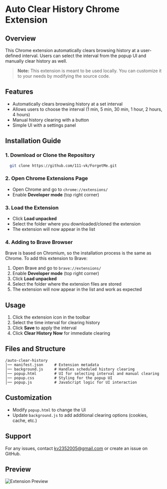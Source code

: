 # Auto Clear History Chrome Extension

## Overview
This Chrome extension automatically clears browsing history at a user-defined interval. Users can select the interval from the popup UI and manually clear history as well.

> **Note:** This extension is meant to be used locally. You can customize it to your needs by modifying the source code.

## Features
- Automatically clears browsing history at a set interval
- Allows users to choose the interval (1 min, 5 min, 30 min, 1 hour, 2 hours, 4 hours)
- Manual history clearing with a button
- Simple UI with a settings panel

## Installation Guide
### 1. Download or Clone the Repository
```sh
  git clone https://github.com/111-vk/ForgetMe.git
```

### 2. Open Chrome Extensions Page
- Open Chrome and go to `chrome://extensions/`
- Enable **Developer mode** (top right corner)

### 3. Load the Extension
- Click **Load unpacked**
- Select the folder where you downloaded/cloned the extension
- The extension will now appear in the list

### 4. Adding to Brave Browser
Brave is based on Chromium, so the installation process is the same as Chrome. To add this extension to Brave:
1. Open Brave and go to `brave://extensions/`
2. Enable **Developer mode** (top right corner)
3. Click **Load unpacked**
4. Select the folder where the extension files are stored
5. The extension will now appear in the list and work as expected

## Usage
1. Click the extension icon in the toolbar
2. Select the time interval for clearing history
3. Click **Save** to apply the interval
4. Click **Clear History Now** for immediate clearing

## Files and Structure
```
/auto-clear-history
│── manifest.json     # Extension metadata
│── background.js     # Handles scheduled history clearing
│── popup.html        # UI for selecting interval and manual clearing
│── popup.css         # Styling for the popup UI
│── popup.js          # JavaScript logic for UI interaction
```

## Customization
- Modify `popup.html` to change the UI
- Update `background.js` to add additional clearing options (cookies, cache, etc.)

## Support
For any issues, contact [kv2352005@gmail.com](mailto:your-email@example.com) or create an issue on GitHub.


## Preview
![Extension Preview](src/preview.jpeg)
